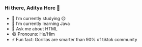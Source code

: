 ### Hi there, Aditya Here 👋
- 🔭 I’m currently studying 😢
- 🌱 I’m currently learning Java
- 💬 Ask me about HTML
- 😄 Pronouns: He/Him
- ⚡ Fun fact: Gorillas are smarter than 90% of tiktok community
